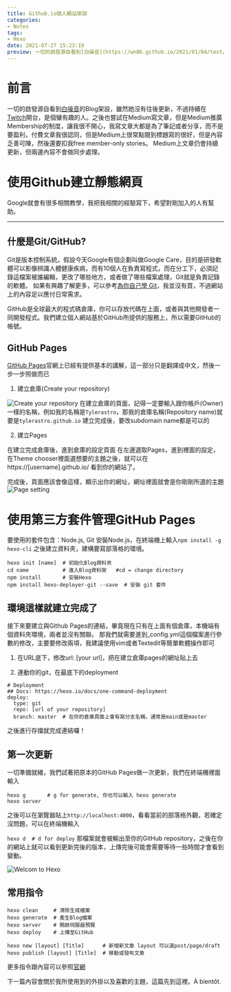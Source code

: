 ```yaml
---
title: Github.io個人網站架設
categories:
- Notes
tags:
- Hexo
date: 2021-07-27 15:23:19
preview: 一切的啟發源自看到[白噪音](https://wn86.github.io/2021/01/04/test/#more)的Blog架設，雖然她沒有往後更新，不過持續在[Twitch](https://www.twitch.tv/cantbackdown86)開台，是個蠻有趣的人。之後也嘗試在Medium寫文章，但是Medium推廣Membership的制度，讓我很不開心，我寫文章大都是為了筆記或者分享，而不是要盈利，付費文章我很認同，但是Medium上很常點閱到標題寫的很好，但是內容乏善可陳，然後還要扣我free member-only stories。
---
```



# 前言

一切的啟發源自看到[白噪音](https://wn86.github.io/2021/01/04/test/#more)的Blog架設，雖然她沒有往後更新，不過持續在[Twitch](https://www.twitch.tv/cantbackdown86)開台，是個蠻有趣的人。之後也嘗試在Medium寫文章，但是Medium推廣Membership的制度，讓我很不開心，我寫文章大都是為了筆記或者分享，而不是要盈利，付費文章我很認同，但是Medium上很常點閱到標題寫的很好，但是內容乏善可陳，然後還要扣我free member-only stories。
Medium上文章仍會持續更新，但兩邊內容不會做同步處理。


<!--more-->

# 使用Github建立靜態網頁

Google就會有很多相關教學，我把我相關的經驗寫下，希望對剛加入的人有幫助。

---

## 什麼是Git/GitHub?

Git是版本控制系統，假設今天Google有個企劃叫做Google Care，目的是研發軟體可以影像辨識人體健康疾病，而有10個人在負責寫程式，而在分工下，必須記錄這檔案被誰編輯，更改了哪些地方，或者做了哪些檔案處理，Git就是負責記錄的軟體。
如果有興趣了解更多，可以參考[為你自己學 Git](https://gitbook.tw)，我並沒有買，不過網站上的內容足以應付日常需求。



GitHub是全球最大的程式碼倉庫，你可以存放代碼在上面，或者與其他開發者一同開發程式。我們建立個人網站基於GitHub所提供的服務上，所以需要GitHub的帳號。

## GitHub Pages

[GitHub Pages](https://pages.github.com)官網上已經有提供基本的講解，這一部分只是翻譯成中文，然後一步一步照做而已

1. 建立倉庫(Create your repository)

![Create your repository](/Github-io個人網站架設/Create.png)
在建立倉庫的頁面，記得一定要輸入跟你帳戶(Owner)一樣的名稱，例如我的名稱是`Tylerastro`，那我的倉庫名稱(Repository name)就要是`tylerastro.github.io`
建立完成後，要改subdomain name都是可以的

2. 建立Pages

在建立完成倉庫後，進到倉庫的設定頁面
在左邊選取Pages，進到裡面的設定，在Theme chooser裡面選想要的主題之後，就可以在https://[username].github.io/ 看到你的網站了。

完成後，頁面應該會像這樣，顯示出你的網址，網址裡面就會是你剛剛所選的主題
![Page setting](/Github-io個人網站架設/Settings.png)

# 使用第三方套件管理GitHub Pages

要使用的套件包含：Node.js, Git
安裝Node.js，在終端機上輸入`npm install -g hexo-cli`
之後建立資料夾，建構要寫部落格的環境。

```
hexo init [name]  # 初始化Blog資料夾
cd name           # 進入Blog資料架   #cd = change directory
npm install       # 安裝Hexo
npm install hexo-deployer-git --save  # 安裝 git 套件
```

環境這樣就建立完成了
---
接下來要建立與Github Pages的連結，畢竟現在只有在上面有個倉庫，本機端有個資料夾環境，兩者並沒有關聯。
那我們就需要進到_config.yml這個檔案進行參數的修改，主要要修改兩項，我建議使用vim或者Textedit等簡單軟體操作即可

1. 在URL底下，修改url: [your url]，把在建立倉庫pages的網址貼上去

2. 連動你的git，在最底下的deployment

```
# Deployment
## Docs: https://hexo.io/docs/one-command-deployment
deploy:
  type: git
  repo: [url of your repository]
  branch: master  # 在你的倉庫頁面上會有寫分支名稱，通常是main或是master
```

之後進行存擋就完成連結囉！


## 第一次更新

一切準備就緒，我們試著把原本的GitHub Pages做一次更新，我們在終端機裡面輸入
```
hexo g       # g for generate, 你也可以輸入 hexo generate
hexo server  
```
之後可以在瀏覽器貼上`http://localhost:4000`，看看當前的部落格外觀，若確定沒問題，可以在終端機輸入

`hexo d  # d for deploy`
那檔案就會被輸出至你的GitHub repository，之後在你的網站上就可以看到更新完後的版本，上傳完後可能會需要等待一些時間才會看到變動。


![Welcom to Hexo](/Github-io個人網站架設/Hexo.png)


## 常用指令

```
hexo clean     # 清除生成檔案 
hexo generate  # 產生Blog檔案
hexo server    # 開啟伺服器預覽
hexo deploy    # 上傳至GitHub

hexo new [layout] [Title]      # 新增新文章 layout 可以選post/page/draft
hexo publish [layout] [Title]  # 移動或發布文章
```
更多指令跟內容可以參照[官網](https://hexo.io/zh-tw/)

下一篇內容會關於我所使用到的外掛以及喜歡的主題，這篇先到這裡。À bientôt.


